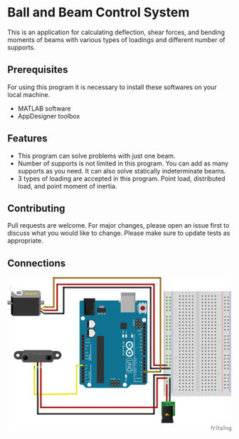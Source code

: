 
# Ball and Beam Control System

This is an application for calculating deflection, shear forces, and bending moments of beams with various types of loadings and different number of supports.

## Prerequisites
For using this program it is necessary to install these softwares on your local machine.
* MATLAB software
* AppDesigner toolbox

## Features
* This program can solve problems with just one beam.
* Number of supports is not limited in this program. You can add as many supports as you need. It can also solve statically indeterminate beams.
* 3 types of loading are accepted in this program. Point load, distributed load, and point moment of inertia. 


## Contributing
Pull requests are welcome. For major changes, please open an issue first to discuss what you would like to change.
Please make sure to update tests as appropriate.


## Connections
![Circuit](https://github.com/amin-tabrizian/Ball-and-Beam-Controll-system/blob/master/Circuit.png)

